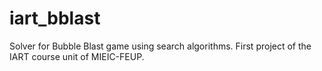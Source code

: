 # iart_bblast
Solver for Bubble Blast game using search algorithms. First project of the IART course unit of MIEIC-FEUP.
